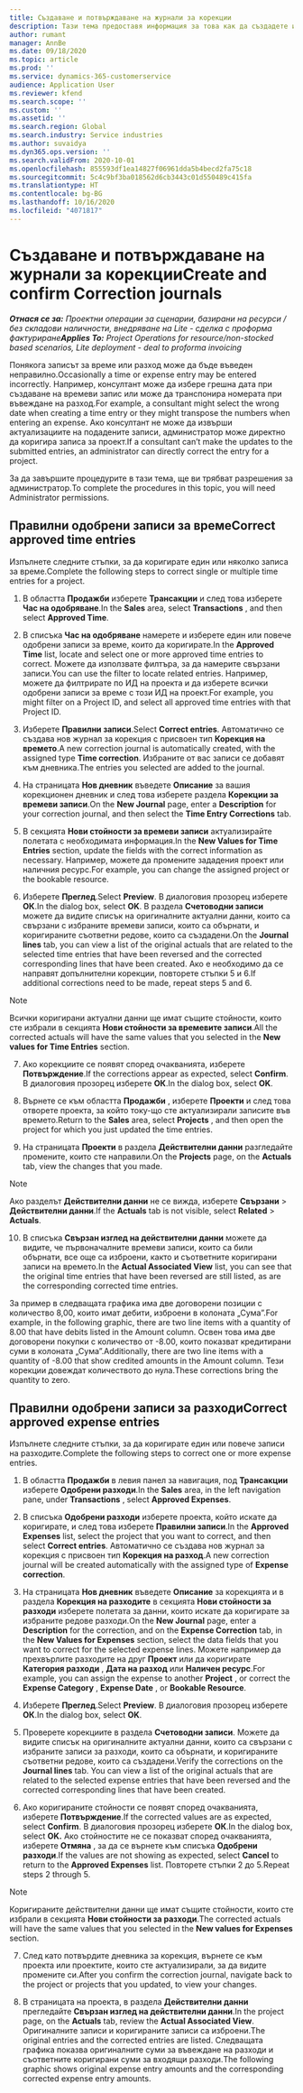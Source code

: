 ```yaml
---
title: Създаване и потвърждаване на журнали за корекции
description: Тази тема предоставя информация за това как да създадете и потвърдите журнал за корекции.
author: rumant
manager: AnnBe
ms.date: 09/18/2020
ms.topic: article
ms.prod: ''
ms.service: dynamics-365-customerservice
audience: Application User
ms.reviewer: kfend
ms.search.scope: ''
ms.custom: ''
ms.assetid: ''
ms.search.region: Global
ms.search.industry: Service industries
ms.author: suvaidya
ms.dyn365.ops.version: ''
ms.search.validFrom: 2020-10-01
ms.openlocfilehash: 855593df1ea14827f06961dda5b4becd2fa75c18
ms.sourcegitcommit: 5c4c9bf3ba018562d6cb3443c01d550489c415fa
ms.translationtype: HT
ms.contentlocale: bg-BG
ms.lasthandoff: 10/16/2020
ms.locfileid: "4071817"
---
```

# <a name="create-and-confirm-correction-journals"></a><span data-ttu-id="79abc-103">Създаване и потвърждаване на журнали за корекции</span><span class="sxs-lookup"><span data-stu-id="79abc-103">Create and confirm Correction journals</span></span>

<span data-ttu-id="79abc-104">_**Отнася се за:** Проектни операции за сценарии, базирани на ресурси / без складови наличности, внедряване на Lite - сделка с проформа фактуриране_</span><span class="sxs-lookup"><span data-stu-id="79abc-104">_**Applies To:** Project Operations for resource/non-stocked based scenarios, Lite deployment - deal to proforma invoicing_</span></span>

<span data-ttu-id="79abc-105">Понякога записът за време или разход може да бъде въведен неправилно.</span><span class="sxs-lookup"><span data-stu-id="79abc-105">Occasionally a time or expense entry may be entered incorrectly.</span></span> <span data-ttu-id="79abc-106">Например, консултант може да избере грешна дата при създаване на времеви запис или може да транспонира номерата при въвеждане на разход.</span><span class="sxs-lookup"><span data-stu-id="79abc-106">For example, a consultant might select the wrong date when creating a time entry or they might transpose the numbers when entering an expense.</span></span> <span data-ttu-id="79abc-107">Ако консултант не може да извърши актуализациите на подадените записи, администратор може директно да коригира записа за проект.</span><span class="sxs-lookup"><span data-stu-id="79abc-107">If a consultant can’t make the updates to the submitted entries, an administrator can directly correct the entry for a project.</span></span>

<span data-ttu-id="79abc-108">За да завършите процедурите в тази тема, ще ви трябват разрешения за администратор.</span><span class="sxs-lookup"><span data-stu-id="79abc-108">To complete the procedures in this topic, you will need Administrator permissions.</span></span>

## <a name="correct-approved-time-entries"></a><span data-ttu-id="79abc-109">Правилни одобрени записи за време</span><span class="sxs-lookup"><span data-stu-id="79abc-109">Correct approved time entries</span></span>     

<span data-ttu-id="79abc-110">Изпълнете следните стъпки, за да коригирате един или няколко записа за време.</span><span class="sxs-lookup"><span data-stu-id="79abc-110">Complete the following steps to correct single or multiple time entries for a project.</span></span>

1. <span data-ttu-id="79abc-111">В областта **Продажби** изберете **Трансакции** и след това изберете **Час на одобряване**.</span><span class="sxs-lookup"><span data-stu-id="79abc-111">In the **Sales** area, select **Transactions** , and then select **Approved Time**.</span></span> 

2. <span data-ttu-id="79abc-112">В списъка **Час на одобряване** намерете и изберете един или повече одобрени записи за време, които да коригирате.</span><span class="sxs-lookup"><span data-stu-id="79abc-112">In the **Approved Time** list, locate and select one or more approved time entries to correct.</span></span> <span data-ttu-id="79abc-113">Можете да използвате филтъра, за да намерите свързани записи.</span><span class="sxs-lookup"><span data-stu-id="79abc-113">You can use the filter to locate related entries.</span></span> <span data-ttu-id="79abc-114">Например, можете да филтрирате по ИД на проекта и да изберете всички одобрени записи за време с този ИД на проект.</span><span class="sxs-lookup"><span data-stu-id="79abc-114">For example, you might filter on a Project ID, and select all approved time entries with that Project ID.</span></span>

3. <span data-ttu-id="79abc-115">Изберете **Правилни записи**.</span><span class="sxs-lookup"><span data-stu-id="79abc-115">Select **Correct entries**.</span></span> <span data-ttu-id="79abc-116">Автоматично се създава нов журнал за корекция с присвоен тип **Корекция на времето**.</span><span class="sxs-lookup"><span data-stu-id="79abc-116">A new correction journal is automatically created, with the assigned type **Time correction**.</span></span> <span data-ttu-id="79abc-117">Избраните от вас записи се добавят към дневника.</span><span class="sxs-lookup"><span data-stu-id="79abc-117">The entries you selected are added to the journal.</span></span> 

4. <span data-ttu-id="79abc-118">На страницата **Нов дневник** въведете **Описание** за вашия корекционен дневник и след това изберете раздела **Корекции за времеви записи**.</span><span class="sxs-lookup"><span data-stu-id="79abc-118">On the **New Journal** page, enter a **Description** for your correction journal, and then select the **Time Entry Corrections** tab.</span></span>  

5. <span data-ttu-id="79abc-119">В секцията **Нови стойности за времеви записи** актуализирайте полетата с необходимата информация.</span><span class="sxs-lookup"><span data-stu-id="79abc-119">In the **New Values for Time Entries** section, update the fields with the correct information as necessary.</span></span> <span data-ttu-id="79abc-120">Например, можете да промените зададения проект или наличния ресурс.</span><span class="sxs-lookup"><span data-stu-id="79abc-120">For example, you can change the assigned project or the bookable resource.</span></span>

6. <span data-ttu-id="79abc-121">Изберете **Преглед**.</span><span class="sxs-lookup"><span data-stu-id="79abc-121">Select **Preview**.</span></span> <span data-ttu-id="79abc-122">В диалоговия прозорец изберете **ОК**.</span><span class="sxs-lookup"><span data-stu-id="79abc-122">In the dialog box, select **OK**.</span></span> <span data-ttu-id="79abc-123">В раздела **Счетоводни записи** можете да видите списък на оригиналните актуални данни, които са свързани с избраните времеви записи, които са обърнати, и коригираните съответни редове, които са създадени.</span><span class="sxs-lookup"><span data-stu-id="79abc-123">On the **Journal lines** tab, you can view a list of the original actuals that are related to the selected time entries that have been reversed and the corrected corresponding lines that have been created.</span></span> <span data-ttu-id="79abc-124">Ако е необходимо да се направят допълнителни корекции, повторете стъпки 5 и 6.</span><span class="sxs-lookup"><span data-stu-id="79abc-124">If additional corrections need to be made, repeat steps 5 and 6.</span></span> 

> [!NOTE]
> <span data-ttu-id="79abc-125">Всички коригирани актуални данни ще имат същите стойности, които сте избрали в секцията **Нови стойности за времевите записи**.</span><span class="sxs-lookup"><span data-stu-id="79abc-125">All the corrected actuals will have the same values that you selected in the **New values for Time Entries** section.</span></span>

7. <span data-ttu-id="79abc-126">Ако корекциите се появят според очакванията, изберете **Потвърждение**.</span><span class="sxs-lookup"><span data-stu-id="79abc-126">If the corrections appear as expected, select **Confirm**.</span></span> <span data-ttu-id="79abc-127">В диалоговия прозорец изберете **ОК**.</span><span class="sxs-lookup"><span data-stu-id="79abc-127">In the dialog box, select **OK**.</span></span>

8. <span data-ttu-id="79abc-128">Върнете се към областта **Продажби** , изберете **Проекти** и след това отворете проекта, за който току-що сте актуализирали записите във времето.</span><span class="sxs-lookup"><span data-stu-id="79abc-128">Return to the **Sales** area, select **Projects** , and then open the project for which you just updated the time entries.</span></span> 

9. <span data-ttu-id="79abc-129">На страницата **Проекти** в раздела **Действителни данни** разгледайте промените, които сте направили.</span><span class="sxs-lookup"><span data-stu-id="79abc-129">On the **Projects** page, on the **Actuals** tab, view the changes that you made.</span></span> 

> [!NOTE]
> <span data-ttu-id="79abc-130">Ако разделът **Действителни данни** не се вижда, изберете **Свързани** > **Действителни данни**.</span><span class="sxs-lookup"><span data-stu-id="79abc-130">If the **Actuals** tab is not visible, select **Related** > **Actuals**.</span></span>  

10. <span data-ttu-id="79abc-131">В списъка **Свързан изглед на действителни данни** можете да видите, че първоначалните времеви записи, които са били обърнати, все още са изброени, както и съответните коригирани записи на времето.</span><span class="sxs-lookup"><span data-stu-id="79abc-131">In the **Actual Associated View** list, you can see that the original time entries that have been reversed are still listed, as are the corresponding corrected time entries.</span></span> 

<span data-ttu-id="79abc-132">За пример в следващата графика има две договорени позиции с количество 8,00, които имат дебити, изброени в колоната „Сума”.</span><span class="sxs-lookup"><span data-stu-id="79abc-132">For example, in the following graphic, there are two line items with a quantity of 8.00 that have debits listed in the Amount column.</span></span> <span data-ttu-id="79abc-133">Освен това има две договорени покупки с количество от -8.00, които показват кредитирани суми в колоната „Сума”.</span><span class="sxs-lookup"><span data-stu-id="79abc-133">Additionally, there are two line items with a quantity of -8.00 that show credited amounts in the Amount column.</span></span> <span data-ttu-id="79abc-134">Тези корекции довеждат количеството до нула.</span><span class="sxs-lookup"><span data-stu-id="79abc-134">These corrections bring the quantity to zero.</span></span>

 
## <a name="correct-approved-expense-entries"></a><span data-ttu-id="79abc-135">Правилни одобрени записи за разходи</span><span class="sxs-lookup"><span data-stu-id="79abc-135">Correct approved expense entries</span></span>

<span data-ttu-id="79abc-136">Изпълнете следните стъпки, за да коригирате един или повече записи на разходите.</span><span class="sxs-lookup"><span data-stu-id="79abc-136">Complete the following steps to correct one or more expense entries.</span></span> 

1. <span data-ttu-id="79abc-137">В областта **Продажби** в левия панел за навигация, под **Трансакции** изберете **Одобрени разходи**.</span><span class="sxs-lookup"><span data-stu-id="79abc-137">In the **Sales** area, in the left navigation pane, under **Transactions** , select **Approved Expenses**.</span></span>

2. <span data-ttu-id="79abc-138">В списъка **Одобрени разходи** изберете проекта, който искате да коригирате, и след това изберете **Правилни записи**.</span><span class="sxs-lookup"><span data-stu-id="79abc-138">In the **Approved Expenses** list, select the project that you want to correct, and then select **Correct entries**.</span></span> <span data-ttu-id="79abc-139">Автоматично се създава нов журнал за корекция с присвоен тип **Корекция на разход**.</span><span class="sxs-lookup"><span data-stu-id="79abc-139">A new correction journal will be created automatically with the assigned type of **Expense correction**.</span></span> 

3. <span data-ttu-id="79abc-140">На страницата **Нов дневник** въведете **Описание** за корекцията и в раздела **Корекция на разходите** в секцията **Нови стойности за разходи** изберете полетата за данни, които искате да коригирате за избраните редове разходи.</span><span class="sxs-lookup"><span data-stu-id="79abc-140">On the **New Journal** page, enter a **Description** for the correction, and on the **Expense Correction** tab, in the **New Values for Expenses** section, select the data fields that you want to correct for the selected expense lines.</span></span> <span data-ttu-id="79abc-141">Можете например да прехвърлите разходите на друг **Проект** или да коригирате **Категория разходи** , **Дата на разход** или **Наличен ресурс**.</span><span class="sxs-lookup"><span data-stu-id="79abc-141">For example, you can assign the expense to another **Project** , or correct the **Expense Category** , **Expense Date** , or **Bookable Resource**.</span></span>

4. <span data-ttu-id="79abc-142">Изберете **Преглед**.</span><span class="sxs-lookup"><span data-stu-id="79abc-142">Select **Preview**.</span></span> <span data-ttu-id="79abc-143">В диалоговия прозорец изберете **ОК**.</span><span class="sxs-lookup"><span data-stu-id="79abc-143">In the dialog box, select **OK**.</span></span> 

5. <span data-ttu-id="79abc-144">Проверете корекциите в раздела **Счетоводни записи**. Можете да видите списък на оригиналните актуални данни, които са свързани с избраните записи за разходи, които са обърнати, и коригираните съответни редове, които са създадени.</span><span class="sxs-lookup"><span data-stu-id="79abc-144">Verify the corrections on the **Journal lines** tab. You can view a list of the original actuals that are related to the selected expense entries that have been reversed and the corrected corresponding lines that have been created.</span></span>

6. <span data-ttu-id="79abc-145">Ако коригираните стойности се появят според очакванията, изберете **Потвърждение**.</span><span class="sxs-lookup"><span data-stu-id="79abc-145">If the corrected values are as expected, select **Confirm**.</span></span> <span data-ttu-id="79abc-146">В диалоговия прозорец изберете **ОК**.</span><span class="sxs-lookup"><span data-stu-id="79abc-146">In the dialog box, select **OK.**</span></span> <span data-ttu-id="79abc-147">Ако стойностите не се показват според очакванията, изберете **Отмяна** , за да се върнете към списъка **Одобрени разходи**.</span><span class="sxs-lookup"><span data-stu-id="79abc-147">If the values are not showing as expected, select **Cancel** to return to the **Approved Expenses** list.</span></span> <span data-ttu-id="79abc-148">Повторете стъпки 2 до 5.</span><span class="sxs-lookup"><span data-stu-id="79abc-148">Repeat steps 2 through 5.</span></span> 

> [!NOTE]
> <span data-ttu-id="79abc-149">Коригираните действителни данни ще имат същите стойности, които сте избрали в секцията **Нови стойности за разходи**.</span><span class="sxs-lookup"><span data-stu-id="79abc-149">The corrected actuals will have the same values that you selected in the **New values for Expenses** section.</span></span>

7. <span data-ttu-id="79abc-150">След като потвърдите дневника за корекция, върнете се към проекта или проектите, които сте актуализирали, за да видите промените си.</span><span class="sxs-lookup"><span data-stu-id="79abc-150">After you confirm the correction journal, navigate back to the project or projects that you updated, to view your changes.</span></span>  

8. <span data-ttu-id="79abc-151">В страницата на проекта, в раздела **Действителни данни** прегледайте **Свързан изглед на действителни данни**.</span><span class="sxs-lookup"><span data-stu-id="79abc-151">In the project page, on the **Actuals** tab, review the **Actual Associated View**.</span></span> <span data-ttu-id="79abc-152">Оригиналните записи и коригираните записи са изброени.</span><span class="sxs-lookup"><span data-stu-id="79abc-152">The original entries and the corrected entries are listed.</span></span> <span data-ttu-id="79abc-153">Следващата графика показва оригиналните суми за въвеждане на разходи и съответните коригирани суми за входящи разходи.</span><span class="sxs-lookup"><span data-stu-id="79abc-153">The following graphic shows original expense entry amounts and the corresponding corrected expense entry amounts.</span></span> 


